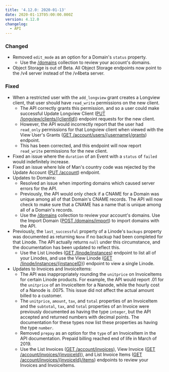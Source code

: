 ```yaml
---
title: '4.12.0: 2020-01-13'
date: 2020-01-13T05:00:00.000Z
version: 4.12.0
changelog:
  - API
---
```

### Changed

* Removed `edit_mode` as an option for a Domain's `status` property.
  * Use the [/domains](https://www.linode.com/docs/api/domains/#domains-list) collection to review your account's domains.
* Object Storage is out of Beta. All Object Storage endpoints now point to the /v4 server instead of the /v4beta server.

### Fixed

* When a restricted user with the `add_longview` grant creates a Longview client, that user should have `read_write` permissions on the new client. 
  * The API correctly grants this permission, and so a user could make successful Update Longview Client ([PUT /longview/clients/{clientId}](https://www.linode.com/docs/api/longview/#longview-client-update)) endpoint requests for the new client.
  * However, the API would incorrectly report that the user had `read_only` permissions for that Longview client when viewed with the View User's Grants ([GET /account/users/{username}/grants](https://www.linode.com/docs/api/account/#users-grants-view)) endpoint. 
  * This has been corrected, and this endpoint will now report `read_write` permissions for the new client.
* Fixed an issue where the `duration` of an Event with a `status` of `failed` would indefinitely increase. 
* Fixed an issue where Isle of Man's country code was rejected by the Update Account ([PUT /account](https://www.linode.com/docs/api/account/#account-update)) endpoint.
* Updates to Domains:
  * Resolved an issue when importing domains which caused server errors for the API.
  * Previously, the API would only check if a CNAME for a Domain was unique among all of that Domain's CNAME records. The API will now check to make sure that a CNAME has a name that is unique among all of a Domain's records.
  * Use the [/domains](https://www.linode.com/docs/api/domains/#domains-list) collection to review your account's domains. Use the Import Domain ([POST /domains/import](https://www.linode.com/docs/api/domains/#domain-import)) to import domains with the API.
* Previously, the `last_successful` property of a Linode's `backups` property was documented as returning `None` if no backup had been completed for that Linode. The API actually returns `null` under this circumstance, and the documentation has been updated to reflect this.
  * Use the List Linodes ([GET /linode/instances](https://www.linode.com/docs/api/linode-instances/#linodes-list)) endpoint to list all of your Linodes, and use the View Linode ([GET /linode/instances/{instanceID}](https://www.linode.com/docs/api/linode-instances/#linode-create)) endpoint to view a single Linode.
* Updates to Invoices and InvoiceItems:
  * The API was inappropriately rounding the `unitprice` on InvoiceItems for certain Linode products. For example, the API would report .01 for the `unitprice` of an InvoiceItem for a Nanode, while the hourly cost of a Nanode is .0075. This issue did not affect the actual amount billed to a customer.
  * The `unitprice`, `amount`, `tax`, and `total` properties of an InvoiceItem and the `subtotal`, `tax`, and `total` properties of an Invoice were previously documented as having the type `integer`, but the API accepted and returned numbers with decimal points. The documentation for these types now list these properties as having the type `number`.
  * Removed `prepay` as an option for the `type` of an InvoiceItem in the API documentation. Prepaid billing reached end of life in March of 2019.
  * Use the List Invoices ([GET /account/invoices](https://www.linode.com/docs/api/account/#invoices-list)), View Invoice ([GET /account/invoices/{invoiceId}](https://www.linode.com/docs/api/account/#invoice-view)), and List Invoice Items ([GET](https://www.linode.com/docs/api/account/#invoice-items-list)
    [/account/invoices/{invoiceId}/items](https://www.linode.com/docs/api/account/#invoice-items-list)) endpoints to review your Invoices and InvoiceItems.
